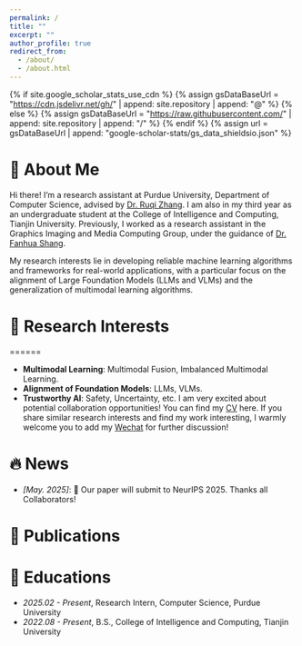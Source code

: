 ```yaml
---
permalink: /
title: ""
excerpt: ""
author_profile: true
redirect_from: 
  - /about/
  - /about.html
---
```


{% if site.google_scholar_stats_use_cdn %}
{% assign gsDataBaseUrl = "https://cdn.jsdelivr.net/gh/" | append: site.repository | append: "@" %}
{% else %}
{% assign gsDataBaseUrl = "https://raw.githubusercontent.com/" | append: site.repository | append: "/" %}
{% endif %}
{% assign url = gsDataBaseUrl | append: "google-scholar-stats/gs_data_shieldsio.json" %}

<span class='anchor' id='about-me'></span>

# 👀 About Me
Hi there! I’m a research assistant at Purdue University, Department of Computer Science, advised by [Dr. Ruqi Zhang](https://ruqizhang.github.io/). I am also in my third year as an undergraduate student at the College of Intelligence and Computing, Tianjin University. Previously, I worked as a research assistant in the Graphics Imaging and Media Computing Group, under the guidance of [Dr. Fanhua Shang](https://sites.google.com/site/fanhua217/home).

My research interests lie in developing reliable machine learning algorithms and frameworks for real-world applications, with a particular focus on the alignment of Large Foundation Models (LLMs and VLMs) and the generalization of multimodal learning algorithms.


# 🧩 Research Interests
======

- **Multimodal Learning**: Multimodal Fusion, Imbalanced Multimodal Learning.  
- **Alignment of Foundation Models**: LLMs, VLMs.  
- **Trustworthy AI**: Safety, Uncertainty, etc. 
I am very excited about potential collaboration opportunities! You can find my [CV](../assets/CV-Jinhua%20Si-EN.pdf) here. If you share similar research interests and find my work interesting, I warmly welcome you to add my [Wechat](../images/wechat.PNG) for further discussion!


# 🔥 News
- *[May. 2025]*: 🎉 Our paper will submit to NeurIPS 2025. Thanks all Collaborators!


# 📝 Publications 



# 📖 Educations
- *2025.02 - Present*, Research Intern, Computer Science, Purdue University
- *2022.08 - Present*, B.S., College of Intelligence and Computing, Tianjin University 
